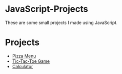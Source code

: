 # JavaScript-Projects

These are some small projects I made using JavaScript.

# Projects
- [Pizza Menu](https://github.com/bradleysundberg/JavaScript-Projects/tree/main/Basic%20JavaScript%20Projects/Pizza_Project)
- [Tic-Tac-Toe Game](https://github.com/bradleysundberg/JavaScript-Projects/tree/main/Basic%20JavaScript%20Projects/TicTacToe)
- [Calculator](https://github.com/bradleysundberg/JavaScript-Projects/tree/main/Basic%20JavaScript%20Projects/Calculator)
